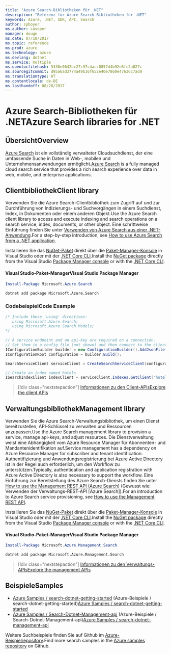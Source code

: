 ```yaml
---
title: "Azure Search-Bibliotheken für .NET"
description: "Referenz für Azure Search-Bibliotheken für .NET"
keywords: Azure, .NET, SDK, API, Search
author: spboyer
ms.author: casoper
manager: douge
ms.date: 07/10/2017
ms.topic: reference
ms.prod: azure
ms.technology: azure
ms.devlang: dotnet
ms.service: multiple
ms.openlocfilehash: 5330e0642bc27c97c4acc0857d4b92e6fc2a027c
ms.sourcegitcommit: d95a6ad3774a49b16f652e40e7860e47636c7ad0
ms.translationtype: HT
ms.contentlocale: de-DE
ms.lasthandoff: 08/28/2017
---
```

# <a name="azure-search-libraries-for-net"></a><span data-ttu-id="815b7-104">Azure Search-Bibliotheken für .NET</span><span class="sxs-lookup"><span data-stu-id="815b7-104">Azure Search libraries for .NET</span></span>

## <a name="overview"></a><span data-ttu-id="815b7-105">Übersicht</span><span class="sxs-lookup"><span data-stu-id="815b7-105">Overview</span></span>

<span data-ttu-id="815b7-106">[Azure Search](https://docs.microsoft.com/azure/search/search-what-is-azure-search) ist ein vollständig verwalteter Cloudsuchdienst, der eine umfassende Suche in Daten in Web-, mobilen und Unternehmensanwendungen ermöglicht.</span><span class="sxs-lookup"><span data-stu-id="815b7-106">[Azure Search](https://docs.microsoft.com/azure/search/search-what-is-azure-search) is a fully managed cloud search service that provides a rich search experience over data in web, mobile, and enterprise applications.</span></span>

## <a name="client-library"></a><span data-ttu-id="815b7-107">Clientbibliothek</span><span class="sxs-lookup"><span data-stu-id="815b7-107">Client library</span></span>

<span data-ttu-id="815b7-108">Verwenden Sie die Azure Search-Clientbibliothek zum Zugriff auf und zur Durchführung von Indizierungs- und Suchvorgängen in einem Suchdienst, Index, in Dokumenten oder einem anderen Objekt.</span><span class="sxs-lookup"><span data-stu-id="815b7-108">Use the Azure Search client library to access and execute indexing and search operations on a search service, index, documents, or other object.</span></span> <span data-ttu-id="815b7-109">Eine schrittweise Einführung finden Sie unter [Verwenden von Azure Search aus einer .NET-Anwendung](https://docs.microsoft.com/azure/search/search-howto-dotnet-sdk).</span><span class="sxs-lookup"><span data-stu-id="815b7-109">For a step-by-step introduction, see [How to use Azure Search from a .NET application](https://docs.microsoft.com/azure/search/search-howto-dotnet-sdk).</span></span>

<span data-ttu-id="815b7-110">Installieren Sie das [NuGet-Paket](https://www.nuget.org/packages/Microsoft.Azure.Search) direkt über die [Paket-Manager-Konsole][PackageManager] in Visual Studio oder mit der [.NET Core CLI][DotNetCLI].</span><span class="sxs-lookup"><span data-stu-id="815b7-110">Install the [NuGet package](https://www.nuget.org/packages/Microsoft.Azure.Search) directly from the Visual Studio [Package Manager console][PackageManager] or with the [.NET Core CLI][DotNetCLI].</span></span>

#### <a name="visual-studio-package-manager"></a><span data-ttu-id="815b7-111">Visual Studio-Paket-Manager</span><span class="sxs-lookup"><span data-stu-id="815b7-111">Visual Studio Package Manager</span></span>

```powershell
Install-Package Microsoft.Azure.Search
```

```bash
dotnet add package Microsoft.Azure.Search
```

### <a name="code-example"></a><span data-ttu-id="815b7-112">Codebeispiel</span><span class="sxs-lookup"><span data-stu-id="815b7-112">Code Example</span></span>

```csharp
/* Include these 'using' directives:
   using Microsoft.Azure.Search;
   using Microsoft.Azure.Search.Models;
*/

// A service endpoint and an api-key are required on a connection.
// Set them in a config file (not shown) and then connect to the client.
IConfigurationBuilder builder = new ConfigurationBuilder().AddJsonFile("appsettings.json");
IConfigurationRoot configuration = builder.Build();

SearchServiceClient serviceClient = CreateSearchServiceClient(configuration);

// Create an index named hotels
ISearchIndexClient indexClient = serviceClient.Indexes.GetClient("hotels");

```

> [!div class="nextstepaction"]
> [<span data-ttu-id="815b7-113">Informationen zu den Client-APIs</span><span class="sxs-lookup"><span data-stu-id="815b7-113">Explore the client APIs</span></span>](/dotnet/api/overview/azure/search/client)


## <a name="management-library"></a><span data-ttu-id="815b7-114">Verwaltungsbibliothek</span><span class="sxs-lookup"><span data-stu-id="815b7-114">Management library</span></span>

<span data-ttu-id="815b7-115">Verwenden Sie die Azure Search-Verwaltungsbibliothek, um einen Dienst bereitzustellen, API-Schlüssel zu verwalten und Ressourcen anzupassen.</span><span class="sxs-lookup"><span data-stu-id="815b7-115">Use the Azure Search management library to provision a service, manage api-keys, and adjust resources.</span></span> <span data-ttu-id="815b7-116">Die Dienstverwaltung weist eine Abhängigkeit vom Azure Resource Manager für Abonnenten- und Mandantenidentifikation auf.</span><span class="sxs-lookup"><span data-stu-id="815b7-116">Service management has a dependency on Azure Resource Manager for subscriber and tenant identification.</span></span> <span data-ttu-id="815b7-117">Authentifizierung und Anwendungsregistrierung bei Azure Active Directory ist in der Regel auch erforderlich, um den Workflow zu unterstützen.</span><span class="sxs-lookup"><span data-stu-id="815b7-117">Typically, authentication and application registration with Azure Active Directory is also necessary to support the workflow.</span></span> <span data-ttu-id="815b7-118">Eine Einführung zur Bereitstellung des Azure Search-Diensts finden Sie unter [How to use the Management REST API (Azure Search)](https://docs.microsoft.com/rest/api/searchmanagement/search-howto-management-rest-api) (Gewusst wie: Verwenden der Verwaltungs-REST-API [Azure Search]).</span><span class="sxs-lookup"><span data-stu-id="815b7-118">For an introduction to Azure Search service provisioning, see [How to use the Management REST API](https://docs.microsoft.com/rest/api/searchmanagement/search-howto-management-rest-api).</span></span>

<span data-ttu-id="815b7-119">Installieren Sie das [NuGet-Paket](https://www.nuget.org/packages/Microsoft.Azure.Management.Search) direkt über die [Paket-Manager-Konsole][PackageManager] in Visual Studio oder mit der [.NET Core CLI][DotNetCLI].</span><span class="sxs-lookup"><span data-stu-id="815b7-119">Install the [NuGet package](https://www.nuget.org/packages/Microsoft.Azure.Management.Search) directly from the Visual Studio [Package Manager console][PackageManager] or with the [.NET Core CLI][DotNetCLI].</span></span>

#### <a name="visual-studio-package-manager"></a><span data-ttu-id="815b7-120">Visual Studio-Paket-Manager</span><span class="sxs-lookup"><span data-stu-id="815b7-120">Visual Studio Package Manager</span></span>

```powershell
Install-Package Microsoft.Azure.Management.Search
```

```bash
dotnet add package Microsoft.Azure.Management.Search
```

> [!div class="nextstepaction"]
> [<span data-ttu-id="815b7-121">Informationen zu den Verwaltungs-APIs</span><span class="sxs-lookup"><span data-stu-id="815b7-121">Explore the management APIs</span></span>](/dotnet/api/overview/azure/search/management)

## <a name="samples"></a><span data-ttu-id="815b7-122">Beispiele</span><span class="sxs-lookup"><span data-stu-id="815b7-122">Samples</span></span>

 + <span data-ttu-id="815b7-123">[Azure Samples / search-dotnet-getting-started](https://github.com/Azure-Samples/search-dotnet-getting-started) (Azure-Beispiele / search-dotnet-getting-started)</span><span class="sxs-lookup"><span data-stu-id="815b7-123">[Azure Samples / search-dotnet-getting-started](https://github.com/Azure-Samples/search-dotnet-getting-started)</span></span>
 + <span data-ttu-id="815b7-124">[Azure Samples / Search-Dotnet-Management-api](https://github.com/Azure-Samples/search-dotnet-management-api) (Azure-Beispiele / Search-Dotnet-Management-api)</span><span class="sxs-lookup"><span data-stu-id="815b7-124">[Azure Samples / search-dotnet-management-api](https://github.com/Azure-Samples/search-dotnet-management-api)</span></span>

<span data-ttu-id="815b7-125">Weitere Suchbeispiele finden Sie auf Github im [Azure-Beispielrepository](https://github.com/Azure-Samples/).</span><span class="sxs-lookup"><span data-stu-id="815b7-125">Find more search samples in the [Azure samples repository](https://github.com/Azure-Samples/) on Github.</span></span>

[PackageManager]: https://docs.microsoft.com/nuget/tools/package-manager-console
[DotNetCLI]: https://docs.microsoft.com/en-us/dotnet/core/tools/dotnet-add-package
